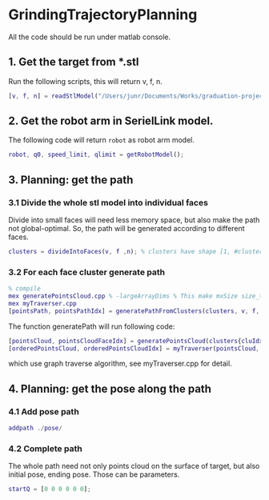 # GrindingTrajectoryPlanning
All the code should be run under matlab console.

## 1. Get the target from \*.stl
Run the following scripts, this will return v, f, n.
```matlab
[v, f, n] = readStlModel("/Users/junr/Documents/Works/graduation-project/code/planning/123.stl");
```

## 2. Get the robot arm in SerielLink model.
The following code will return `robot` as robot arm model.
```matlab
robot, q0, speed_limit, qlimit = getRobotModel();
```

## 3. Planning: get the path
### 3.1 Divide the whole stl model into individual faces
Divide into small faces will need less memory space, but also make the path
not global-optimal. So, the path will be generated according to different
faces.
```matlab
clusters = divideIntoFaces(v, f ,n); % clusters have shape [1, #clusters]
```

### 3.2 For each face cluster generate path
```matlab
% compile
mex generatePointsCloud.cpp % -largeArrayDims % This make mxSize size_t
mex myTraverser.cpp
[pointsPath, pointsPathIdx] = generatePathFromClusters(clusters, v, f, n, 0.5, 0);
```
The function generatePath will run following code:
```matlab
[pointsCloud, pointsCloudFaceIdx] = generatePointsCloud(clusters{cluIdx}, v, f, n, gap);
[orderedPointsCloud, orderedPointsCloudIdx] = myTraverser(pointsCloud, pointsCloudFaceIdx, method);
```
which use graph traverse algorithm, see myTraverser.cpp for detail.

## 4. Planning: get the pose along the path
### 4.1 Add pose path
```matlab
addpath ./pose/
```
### 4.2 Complete path
The whole path need not only points cloud on the surface of target, but also
initial pose, ending pose. Those can be parameters.
```matlab
startQ = [0 0 0 0 0 0];
```
